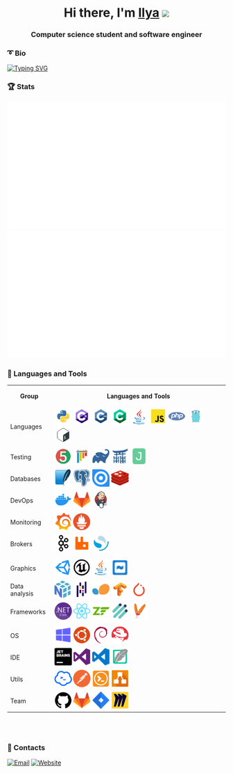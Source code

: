 <h1 align="center">Hi there, I'm <a href="http://ilya.code.tilda.ws" target="_blank">Ilya</a> 
<img src="https://github.com/blackcater/blackcater/raw/main/images/Hi.gif" width="32"/></h1>
<h3 align="center">Computer science student and software engineer</h3>

### :curly_loop: Bio
[![Typing SVG](https://readme-typing-svg.herokuapp.com?color=%2336BCF7&lines=I+am+currently+24+years+old)](https://git.io/typing-svg)

### :trophy: Stats

![Stats Overview](https://raw.githubusercontent.com/richerX/github-stats-transparent/output/generated/overview.svg)
![Most Used Languages](https://raw.githubusercontent.com/richerX/github-stats-transparent/output/generated/languages.svg)

### :hammer: Languages and Tools
<table>
    <tr height="50px">
        <th>Group</th>
        <th>Languages and Tools</th>
    </tr>
    <tr height="50px">
        <td>Languages</td>
        <td>
            <img width ="40px" src="icons/python.svg">
            <img width ="40px" src="icons/c-sharp.svg">
            <img width ="40px" src="icons/c++.svg">
            <img width ="40px" src="icons/c.svg">
            <img width ="40px" src="icons/java.svg">
            <img width ="40px" src="icons/javascript.svg">
            <img width ="40px" src="icons/php.svg">
            <img width ="40px" src="icons/go.svg">
            <img width ="40px" src="icons/bash-colored.svg">
        </td>
    </tr>
    <tr height="50px">
        <td>Testing</td>
        <td>
            <img width ="40px" src="icons/junit.svg">
            <img width ="40px" src="icons/pytest.svg">
            <img width ="40px" src="icons/gradle.svg">
            <img width ="40px" src="icons/jinja.svg">
            <img width ="40px" src="icons/jacoco.svg">
        </td>
    </tr>
    <tr height="50px">
        <td>Databases</td>
        <td>
            <img width ="40px" src="icons/sqlite.svg">
            <img width ="40px" src="icons/postgresql.svg">
            <img width ="40px" src="icons/ninox.svg">
            <img width ="40px" src="icons/redis.svg">
        </td>
    </tr>
    <tr height="50px">
        <td>DevOps</td>
        <td>
            <img width ="40px" src="icons/docker.svg">
            <img width ="40px" src="icons/gitlab.svg">
            <img width ="40px" src="icons/jenkins.svg">
        </td>
    </tr>
    <tr height="50px">
        <td>Monitoring</td>
        <td>
            <img width ="40px" src="icons/grafana.svg">
            <img width ="40px" src="icons/prometheus.svg">
        </td>
    </tr>
    <tr height="50px">
        <td>Brokers</td>
        <td>
            <img width ="40px" src="icons/kafka.svg">
            <img width ="40px" src="icons/rabbitmq.svg">
            <img width ="40px" src="icons/opensearch.svg">
        </td>
    </tr>
    <tr>
        <td></td>
        <td></td>
    </tr>
    <tr height="50px">
        <td>Graphics</td>
        <td>
            <img width ="40px" src="icons/unity.svg">
            <img width ="40px" src="icons/unreal-engine.svg">
            <img width ="40px" src="icons/java-fx.svg">
            <img width ="40px" src="icons/winforms.svg">
        </td>
    </tr>
    <tr height="50px">
        <td>Data analysis</td>
        <td>
            <img width ="40px" src="icons/numpy.svg">
            <img width ="40px" src="icons/pandas.svg">
            <img width ="40px" src="icons/scikit-learn.svg">
            <img width ="40px" src="icons/tensorflow.svg"> 
            <img width ="40px" src="icons/pytorch.svg">
        </td>
    </tr>
    <tr height="50px">
        <td>Frameworks</td>
        <td>
            <img width ="40px" src="icons/net.svg">
            <img width ="40px" src="icons/react.svg">
            <img width ="40px" src="icons/zend.svg">
            <img width ="40px" src="icons/guzzle.svg">
            <img width ="40px" src="icons/maven.svg">
        </td>
    </tr>
    <tr>
        <td></td>
        <td></td>
    </tr>
    <tr height="50px">
        <td>OS</td>
        <td>
            <img width ="40px" src="icons/windows.svg">
            <img width ="40px" src="icons/ubuntu.svg">
            <img width ="40px" src="icons/debian.svg">
            <img width ="40px" src="icons/redhat.svg">
        </td>
    </tr>
    <tr height="50px">
        <td>IDE</td>
        <td>
            <img width ="40px" src="icons/jetbrains.svg">
            <img width ="40px" src="icons/visualstudio.svg">
            <img width ="40px" src="icons/visualstudio-code.svg">
            <img width ="40px" src="icons/wing.svg">
        </td>
    </tr>
    <tr height="50px">
        <td>Utils</td>
        <td>
            <img width ="40px" src="icons/termius.svg">
            <img width ="40px" src="icons/postman.svg">
            <img width ="40px" src="icons/solar-putty.svg">
            <img width ="40px" src="icons/draw-io.svg">
        </td>
    </tr>
    <tr height="50px">
        <td>Team</td>
        <td>
            <img width ="40px" src="icons/github.svg">
            <img width ="40px" src="icons/gitlab.svg">
            <img width ="40px" src="icons/jira.svg">
            <img width ="40px" src="icons/miro.svg">
        </td>
    </tr>
</table>

<br><br>

### :email: Contacts
[![Email](https://img.shields.io/badge/Gmail-D14836?style=for-the-badge&logo=gmail&logoColor=white)](mailto:ilya.kunin@mail.ru)
[![Website](https://img.shields.io/badge/website-000000?style=for-the-badge&logo=About.me&logoColor=white)](http://ilya.code.tilda.ws/)
